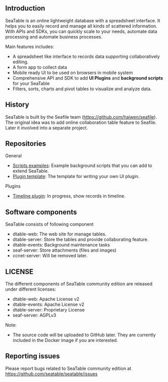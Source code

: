 ## Introduction

SeaTable is an online lightweight database with a spreadsheet interface. It helps you to easily record and manage all kinds of scattered information. With APIs and SDKs, you can quickly scale to your needs, automate data processing and automate business processes.

Main features includes:

* A spreadsheet like interface to records data supporting collaboratively editing.
* A form app to collect data
* Mobile ready UI to be used on browsers in mobile system
* Comprehensive API and SDK to add **UI Plugins** and **background scripts** for your SeaTable
* Filters, sorts, charts and pivot tables to visualize and analyze data.

## History

SeaTable is built by the Seafile team (https://github.com/haiwen/seafile). The original idea was to add online collaboration table feature to Seafile. Later it involved into a separate project.

## Repositories

General

* [Scripts examples](https://github.com/seatable/seatable-scripts-examples): Example background scripts that you can add to extend SeaTable.
* [Plugin template](https://github.com/seatable/seatable-plugin-template): The template for writing your own UI plugin.

Plugins

* [Timeline plugin](https://github.com/seatable/seatable-plugin-timeline): In progress, show records in timeline.


## Software components

SeaTable consists of following component

* dtable-web: The web site for manage tables.
* dtable-server: Store the tables and provide collaborating feature.
* dtable-events: Background maintenance tasks
* seaf-server: Store attachments (files and images)
* ccnet-server: Will be removed later.

## LICENSE

The different components of SeaTable community edition are released under different licenses:

* dtable-web: Apache License v2
* dtable-events: Apache License v2
* dtable-server: Proprietary License
* seaf-server: AGPLv3

Note:

* The source code will be uploaded to GitHub later. They are currently included in the Docker image if you are interested.

## Reporting issues

Please report bugs related to SeaTable community edition at https://github.com/seatable/seatable/issues
